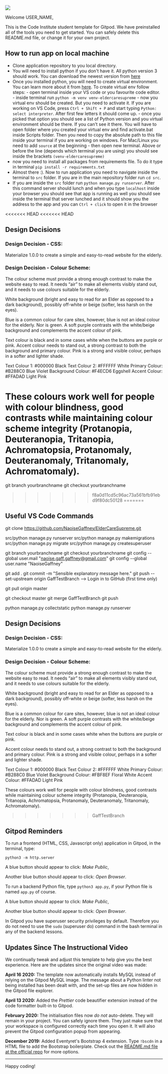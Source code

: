 <img src="https://codeinstitute.s3.amazonaws.com/fullstack/ci_logo_small.png" style="margin: 0;">

Welcome USER_NAME,

This is the Code Institute student template for Gitpod. We have preinstalled all of the tools you need to get started. You can safely delete this README.md file, or change it for your own project.

## How to run app on local machine

- Clone application repository to you local directory.
- You will need to install python if you don't have it. All python version 3 should work. You can download the newest version from [here](https://www.python.org/downloads/)
- Once you installed python, you will need to create virtual environment. You can learn more about it from [here](https://docs.python.org/3/tutorial/venv.html). To create virtual env follow steps:
      - open terminal inside your VS code or you favourite code editor.
      - inside terminal run `python -m venv venv-eldercaresupreme`
      - now you virtual env should be created. But you need to activate it. If you are working on VS Code, press `Ctrl + Shift + P` and start typing `Python: select interpreter`. After first few letters it should come up. 
      - once you picked that option you should see a list of Python version and you virtual environment should be there. If you can't see it there. You will have to open folder where you created your virtual env and find activate.bat inside Scripts folder. Then you need to copy the absolute path to this file inside your terminal if you are working on windows. For Mac/Linux you need to add `source` at the beginning
      - then open new terminal. Above or before the line (depends which terminal you are using) you should see inside the brackets `(venv-eldercaresupreme)`
- now you need to install all packages from requirements file. To do it type in terminal `pip install -r requirements.txt`
- Almost there :). Now to run application you need to navigate inside the terminal to `src` folder. If you are in the main repository folder run `cd src`.
- If you are inside the `src` folder run `python manage.py runserver`. After this command server should lunch and when you type `localhost` inside your browser you should see that app is running as well you should see inside the terminal that server lunched and it should show you the address to the app and you can `Ctrl + click` to open it in the browser

<<<<<<< HEAD
<<<<<<< HEAD

## Design Decisions

### Design Decision - CSS:

Materialize 1.0.0 to create a simple and easy-to-read website for the elderly.

### Design Decision - Colour Scheme:

The colour scheme must provide a strong enough contrast to make the website easy to read. It needs “air” to make all elements visibly stand out, and it needs to use colours suitable for the elderly.

White background (bright and easy to read for an Elder as opposed to a dark background), possibly off-white or beige (softer, less harsh on the eyes).

Blue is a common colour for care sites, however, blue is not an ideal colour for the elderly. Nor is green. A soft purple contrasts with the white/beige background and complements the accent colour of pink.

Text colour is black and in some cases white when the buttons are purple or pink.
Accent colour needs to stand out, a strong contrast to both the background and primary colour. Pink is a strong and visible colour, perhaps in a softer and lighter shade.

Text Colour 1: #000000 Black
Text Colour 2: #FFFFFF White
Primary Colour: #B288C0 Blue Violet
Background Colour: #F4ECD6 Eggshell
Accent Colour: #FFADAD Light Pink

These colours work well for people with colour blindness, good contrasts while maintaining colour scheme integrity (Protanopia, Deuteranopia, Tritanopia, Achromatopsia, Protanomaly, Deuteranomaly, Tritanomaly, Achromatomaly).
=======
git branch yourbranchname
git checkout yourbranchname
>>>>>>> f8a0d11cd5c96ac73a561bfb91ebd9f80dc50128
=======
## Useful VS Code Commands

git clone https://github.com/NaoiseGaffney/ElderCareSupreme.git

src/python manage.py runserver
src/python manage.py makemigrations
src/python manage.py migrate
src/python manage.py createsuperuser

git branch yourbranchname
git checkout yourbranchname
git config --global user.mail "naoise.gaff.gaffney@gmail.com"
git config --global user.name "NaoiseGaffney"

git add .
git commit -m "Sensible explanatory message here."
git push --set-upstream origin GaffTestBranch
--> Login in to GitHub (first time only)

git pull origin master

git checkout master
git merge GaffTestBranch
git push


python manage.py collectstatic
python manage.py runserver

## Design Decisions

### Design Decision - CSS:

Materialize 1.0.0 to create a simple and easy-to-read website for the elderly.

### Design Decision - Colour Scheme:

The colour scheme must provide a strong enough contrast to make the website easy to read. It needs “air” to make all elements visibly stand out, and it needs to use colours suitable for the elderly.

White background (bright and easy to read for an Elder as opposed to a dark background), possibly off-white or beige (softer, less harsh on the eyes).

Blue is a common colour for care sites, however, blue is not an ideal colour for the elderly. Nor is green. A soft purple contrasts with the white/beige background and complements the accent colour of pink.

Text colour is black and in some cases white when the buttons are purple or pink.

Accent colour needs to stand out, a strong contrast to both the background and primary colour. Pink is a strong and visible colour, perhaps in a softer and lighter shade.

Text Colour 1: #000000 Black
Text Colour 2: #FFFFFF White
Primary Colour: #B288C0 Blue Violet
Background Colour: #FBF8EF Floral White
Accent Colour: #FFADAD Light Pink

These colours work well for people with colour blindness, good contrasts while maintaining colour scheme integrity (Protanopia, Deuteranopia, Tritanopia, Achromatopsia, Protanomaly, Deuteranomaly, Tritanomaly, Achromatomaly).
>>>>>>> GaffTestBranch

## Gitpod Reminders

To run a frontend (HTML, CSS, Javascript only) application in Gitpod, in the terminal, type:

`python3 -m http.server`

A blue button should appear to click: *Make Public*,

Another blue button should appear to click: *Open Browser*.

To run a backend Python file, type `python3 app.py`, if your Python file is named `app.py` of course.

A blue button should appear to click: *Make Public*,

Another blue button should appear to click: *Open Browser*.

In Gitpod you have superuser security privileges by default. Therefore you do not need to use the `sudo` (superuser do) command in the bash terminal in any of the backend lessons.

## Updates Since The Instructional Video

We continually tweak and adjust this template to help give you the best experience. Here are the updates since the original video was made:

**April 16 2020:** The template now automatically installs MySQL instead of relying on the Gitpod MySQL image. The message about a Python linter not being installed has been dealt with, and the set-up files are now hidden in the Gitpod file explorer.

**April 13 2020:** Added the _Prettier_ code beautifier extension instead of the code formatter built-in to Gitpod.

**February 2020:** The initialisation files now _do not_ auto-delete. They will remain in your project. You can safely ignore them. They just make sure that your workspace is configured correctly each time you open it. It will also prevent the Gitpod configuration popup from appearing.

**December 2019:** Added Eventyret's Bootstrap 4 extension. Type `!bscdn` in a HTML file to add the Bootstrap boilerplate. Check out the <a href="https://github.com/Eventyret/vscode-bcdn" target="_blank">README.md file at the official repo</a> for more options.

--------

Happy coding!
